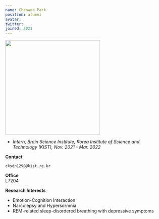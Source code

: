 ```yaml
---
name: Chanwoo Park
position: alumni
avatar:
twitter:
joined: 2021
---
```


<img width="300" src="{{site.baseurl}}/images/people/{{page.avatar}}" data-action="zoom">

- _Intern, Brain Science Institute, Korea Institute of Science and Technology (KIST), Nov. 2021 - Mar. 2022_<br>

**Contact**<br>

<i class="fa fa-envelope-o"></i> `cksdn1290@kist.re.kr`<br>

**Office**<br>
L7204<br>

**Research Interests**
- Emotion-Cognition Interaction
- Narcolepsy and Hypersormnia
- REM-related sleep-disordered breathing with depressive symptoms
